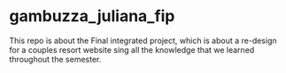 # gambuzza_juliana_fip
 This repo is about the Final integrated project, which is about a re-design for a couples resort website sing all the knowledge that we learned throughout the semester.
